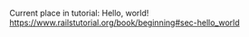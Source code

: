 Current place in tutorial: 
Hello, world!
https://www.railstutorial.org/book/beginning#sec-hello_world